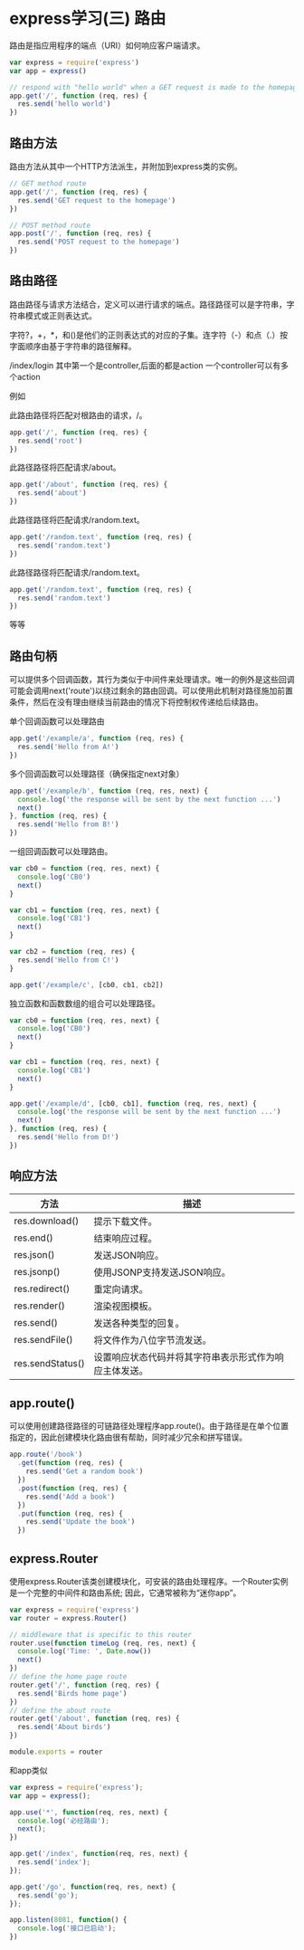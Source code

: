 ﻿# express学习(三) 路由


路由是指应用程序的端点（URI）如何响应客户端请求。
```javascript
var express = require('express')
var app = express()

// respond with "hello world" when a GET request is made to the homepage
app.get('/', function (req, res) {
  res.send('hello world')
})
```

## 路由方法

路由方法从其中一个HTTP方法派生，并附加到express类的实例。
```javascript
// GET method route
app.get('/', function (req, res) {
  res.send('GET request to the homepage')
})

// POST method route
app.post('/', function (req, res) {
  res.send('POST request to the homepage')
})
```

## 路由路径
路由路径与请求方法结合，定义可以进行请求的端点。路径路径可以是字符串，字符串模式或正则表达式。

字符?，+，*，和()是他们的正则表达式的对应的子集。连字符（-）和点（.）按字面顺序由基于字符串的路径解释。


/index/login
其中第一个是controller,后面的都是action
一个controller可以有多个action


例如

此路由路径将匹配对根路由的请求，/。
```javascript
app.get('/', function (req, res) {
  res.send('root')
})
```

此路径路径将匹配请求/about。
```javascript
app.get('/about', function (req, res) {
  res.send('about')
})
```

此路径路径将匹配请求/random.text。
```javascript
app.get('/random.text', function (req, res) {
  res.send('random.text')
})
```

此路径路径将匹配请求/random.text。
```javascript
app.get('/random.text', function (req, res) {
  res.send('random.text')
})
```
等等



## 路由句柄
可以提供多个回调函数，其行为类似于中间件来处理请求。唯一的例外是这些回调可能会调用next('route')以绕过剩余的路由回调。可以使用此机制对路径施加前置条件，然后在没有理由继续当前路由的情况下将控制权传递给后续路由。


单个回调函数可以处理路由
```javascript
app.get('/example/a', function (req, res) {
  res.send('Hello from A!')
})
```

多个回调函数可以处理路径（确保指定next对象）
```javascript
app.get('/example/b', function (req, res, next) {
  console.log('the response will be sent by the next function ...')
  next()
}, function (req, res) {
  res.send('Hello from B!')
})
```

一组回调函数可以处理路由。
```javascript
var cb0 = function (req, res, next) {
  console.log('CB0')
  next()
}

var cb1 = function (req, res, next) {
  console.log('CB1')
  next()
}

var cb2 = function (req, res) {
  res.send('Hello from C!')
}

app.get('/example/c', [cb0, cb1, cb2])
```


独立函数和函数数组的组合可以处理路径。
```javascript
var cb0 = function (req, res, next) {
  console.log('CB0')
  next()
}

var cb1 = function (req, res, next) {
  console.log('CB1')
  next()
}

app.get('/example/d', [cb0, cb1], function (req, res, next) {
  console.log('the response will be sent by the next function ...')
  next()
}, function (req, res) {
  res.send('Hello from D!')
})
```

## 响应方法

方法 | 描述
---------| -------------
res.download() | 提示下载文件。
res.end() | 结束响应过程。
res.json() | 发送JSON响应。
res.jsonp() | 使用JSONP支持发送JSON响应。
res.redirect() | 重定向请求。
res.render() | 渲染视图模板。
res.send() | 发送各种类型的回复。
res.sendFile() | 将文件作为八位字节流发送。
res.sendStatus() | 设置响应状态代码并将其字符串表示形式作为响应主体发送。

## app.route()
可以使用创建路径路径的可链路径处理程序app.route()。由于路径是在单个位置指定的，因此创建模块化路由很有帮助，同时减少冗余和拼写错误。

```javascript
app.route('/book')
  .get(function (req, res) {
    res.send('Get a random book')
  })
  .post(function (req, res) {
    res.send('Add a book')
  })
  .put(function (req, res) {
    res.send('Update the book')
  })
```



## express.Router
使用express.Router该类创建模块化，可安装的路由处理程序。一个Router实例是一个完整的中间件和路由系统; 因此，它通常被称为“迷你app”。

```javascript
var express = require('express')
var router = express.Router()

// middleware that is specific to this router
router.use(function timeLog (req, res, next) {
  console.log('Time: ', Date.now())
  next()
})
// define the home page route
router.get('/', function (req, res) {
  res.send('Birds home page')
})
// define the about route
router.get('/about', function (req, res) {
  res.send('About birds')
})

module.exports = router
```


和app类似
```javascript
var express = require('express');
var app = express();

app.use('*', function(req, res, next) {
  console.log('必经路由');
  next();
})

app.get('/index', function(req, res, next) {
  res.send('index');
});

app.get('/go', function(req, res, next) {
  res.send('go');
});

app.listen(8081, function() {
  console.log('接口已启动');
})
```